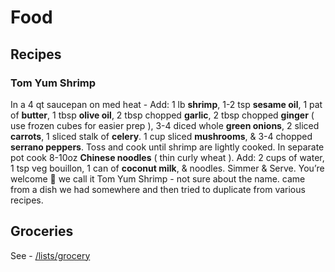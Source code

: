 # Food

## Recipes

### Tom Yum Shrimp

In a 4 qt saucepan on med heat - Add: 1 lb **shrimp**, 1-2 tsp **sesame oil**, 1 pat of **butter**, 1 tbsp **olive oil**, 2 tbsp chopped **garlic**, 2 tbsp chopped **ginger** ( use frozen cubes for easier prep ), 3-4 diced whole **green onions**, 2 sliced **carrots**, 1 sliced stalk of **celery**. 1 cup sliced **mushrooms**, & 3-4 chopped **serrano peppers**. Toss and cook until shrimp are lightly cooked. In separate pot cook 8-10oz **Chinese noodles** ( thin curly wheat ). Add:  2 cups of water, 1 tsp veg bouillon, 1 can of **coconut milk**, & noodles. Simmer & Serve. You’re welcome 🍜 we call it Tom Yum Shrimp - not sure about the name. came from a dish we had somewhere and then tried to duplicate from various recipes. 

## Groceries 

See - [/lists/grocery](/lists/grocery)

